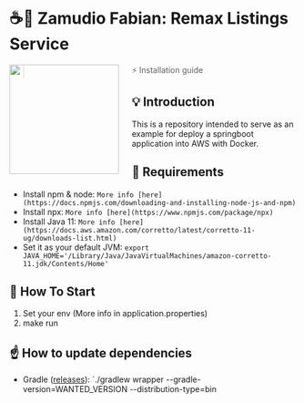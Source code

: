 # ☕🚀 Zamudio Fabian: Remax Listings Service

<img src="https://image.winudf.com/v2/image/Y29tLnNwcmluZy5zcHJpbmdib290X2ljb25fMTUzOTg5MTA2NV8wMzE/icon.png?w=170&fakeurl=1" align="left" width="192px" height="192px"/>
<img align="left" width="0" height="192px" hspace="10"/>

> ⚡ Installation guide

## 💡 Introduction

This is a repository intended to serve as an example for deploy a springboot application into AWS with Docker.

## 🧱 Requirements

- Install npm & node: `More info [here](https://docs.npmjs.com/downloading-and-installing-node-js-and-npm)`
- Install npx: `More info [here](https://www.npmjs.com/package/npx)`
- Install Java 11: `More info [here](https://docs.aws.amazon.com/corretto/latest/corretto-11-ug/downloads-list.html)`
- Set it as your default JVM: `export JAVA_HOME='/Library/Java/JavaVirtualMachines/amazon-corretto-11.jdk/Contents/Home'`

## 🏁 How To Start

1. Set your env (More info in application.properties)
2. make run

## ☝️ How to update dependencies

- Gradle ([releases](https://gradle.org/releases/)): `./gradlew wrapper --gradle-version=WANTED_VERSION --distribution-type=bin
